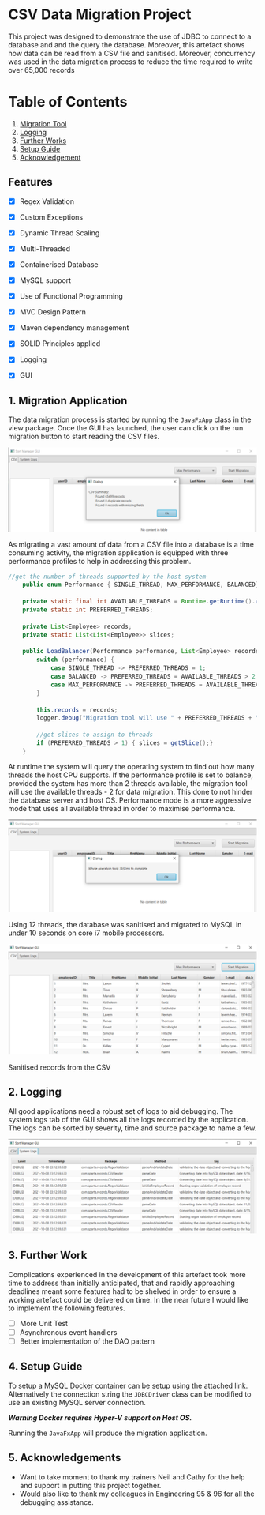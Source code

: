 # CSV Data Migration Project

This project was designed to demonstrate the use of JDBC to connect to a database and and the query the database. Moreover, this artefact shows how data can be read from a CSV file and sanitised. Moreover, concurrency was used in the data migration process to reduce the time required to write over 65,000 records

# Table of Contents
1. [Migration Tool](#migration_tool)
2. [Logging](#logging)
3. [Further Works](#3further_work)
4. [Setup Guide](#setup_guide)
5. [Acknowledgement](#acknowledgements)

## Features

- [x]  Regex Validation
- [x]  Custom Exceptions
- [x]  Dynamic Thread Scaling
- [x]  Multi-Threaded
- [x]  Containerised Database
- [x]  MySQL support
- [x]  Use of Functional Programming

- [x]  MVC Design Pattern
- [x]  Maven dependency management
- [x]  SOLID Principles applied
- [x]  Logging
- [x]  GUI

## 1. Migration Application <a name="migration_tool"></a>

The data migration process is started by running the `JavaFxApp` class in the view package. Once the GUI has launched, the user can click on the run migration button to start reading the CSV files.

![Screenshot 2021-10-11 003647.png](images/Screenshot%202021-10-11%20003647.png)

As migrating a vast amount of data from a CSV file into a database is a time consuming activity, the migration application is equipped with three performance profiles to help in addressing this problem.

```java
//get the number of threads supported by the host system
    public enum Performance { SINGLE_THREAD, MAX_PERFORMANCE, BALANCED}

    private static final int AVAILABLE_THREADS = Runtime.getRuntime().availableProcessors();
    private static int PREFERRED_THREADS;

    private List<Employee> records;
    private static List<List<Employee>> slices;

    public LoadBalancer(Performance performance, List<Employee> records) {
        switch (performance) {
            case SINGLE_THREAD -> PREFERRED_THREADS = 1;
            case BALANCED -> PREFERRED_THREADS = AVAILABLE_THREADS > 2 ? AVAILABLE_THREADS - 2 : 1;
            case MAX_PERFORMANCE -> PREFERRED_THREADS = AVAILABLE_THREADS;
        }

        this.records = records;
        logger.debug("Migration tool will use " + PREFERRED_THREADS + " threads");

        //get slices to assign to threads
        if (PREFERRED_THREADS > 1) { slices = getSlice();}
    }
```

At runtime the system will query the operating system to find out how many threads the host CPU supports.  If the performance profile is set to balance, provided the system has more than 2 threads available, the migration tool will use the available threads - 2 for data migration. This done to not hinder the database server and host OS. Performance mode is a more aggressive mode that uses all available thread in order to maximise performance.

![Screenshot 2021-10-11 003821.png](images/Screenshot%202021-10-11%20003821.png)

Using 12 threads, the database was sanitised and migrated to MySQL in under 10 seconds on core i7 mobile processors.

![Screenshot 2021-10-11 011421.png](images/Screenshot%202021-10-11%20011421.png)

Sanitised records from the CSV

## 2. Logging <a name="logging"></a>

All good applications need a robust set of logs to aid debugging. The system logs tab of the GUI shows all the logs recorded by the application. The logs can be sorted by severity, time and source package to name a few.

![Screenshot 2021-10-11 011546.png](images/Screenshot%202021-10-11%20011546.png)

## 3. Further Work <a name="further_work"></a>

Complications experienced in the development of this artefact took more time to address than initially anticipated, that and rapidly approaching deadlines meant some features had to be shelved in order to ensure a working artefact could be delivered on time. In the near future I would like to implement  the following features.

- [ ]  More Unit Test
- [ ]  Asynchronous event handlers
- [ ]  Better implementation of the DAO pattern

## 4. Setup Guide <a name="setup_guide"></a>

To setup a MySQL [Docker](https://hub.docker.com/_/mysql) container can be setup using the attached link.
Alternatively the connection string the `JDBCDriver` class can be modified to use an existing MySQL server connection.

***Warning Docker requires Hyper-V support on Host OS.***

Running the `JavaFxApp` will produce the migration application.

## 5. Acknowledgements <a name="acknowledgements"></a>

- Want to take moment to thank my trainers Neil and Cathy for the help and support in putting this project together.
- Would also like to thank my colleagues in Engineering 95 & 96 for all the debugging assistance.